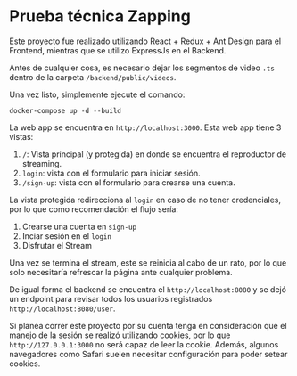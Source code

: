 # Prueba técnica Zapping

Este proyecto fue realizado utilizando React + Redux + Ant Design para el Frontend, mientras que se utilizo ExpressJs en el Backend.

Antes de cualquier cosa, es necesario dejar los segmentos de video `.ts` dentro de la carpeta `/backend/public/videos`.

Una vez listo, simplemente ejecute el comando:

```
docker-compose up -d --build
```

La web app se encuentra en `http://localhost:3000`. Esta web app tiene 3 vistas:
1) `/`: Vista principal (y protegida) en donde se encuentra el reproductor de streaming.
2) `login`:  vista con el formulario para iniciar sesión.
3) `/sign-up`: vista con el formulario para crearse una cuenta.

La vista protegida redirecciona al `login` en caso de no tener credenciales, por lo que como recomendación el flujo sería:
1) Crearse una cuenta en `sign-up`
2) Inciar sesión en el `login`
3) Disfrutar el Stream

Una vez se termina el stream, este se reinicia al cabo de un rato, por lo que solo necesitaría refrescar la página ante cualquier problema.

De igual forma el backend se encuentra el `http://localhost:8080` y se dejó un endpoint para revisar todos los usuarios registrados `http://localhost:8080/user`.

Si planea correr este proyecto por su cuenta tenga en consideración que el manejo de la sesión se realizó utilizando cookies, por lo que `http://127.0.0.1:3000` no será capaz de leer la cookie. Además, algunos navegadores como Safari suelen necesitar configuración para poder setear cookies.
